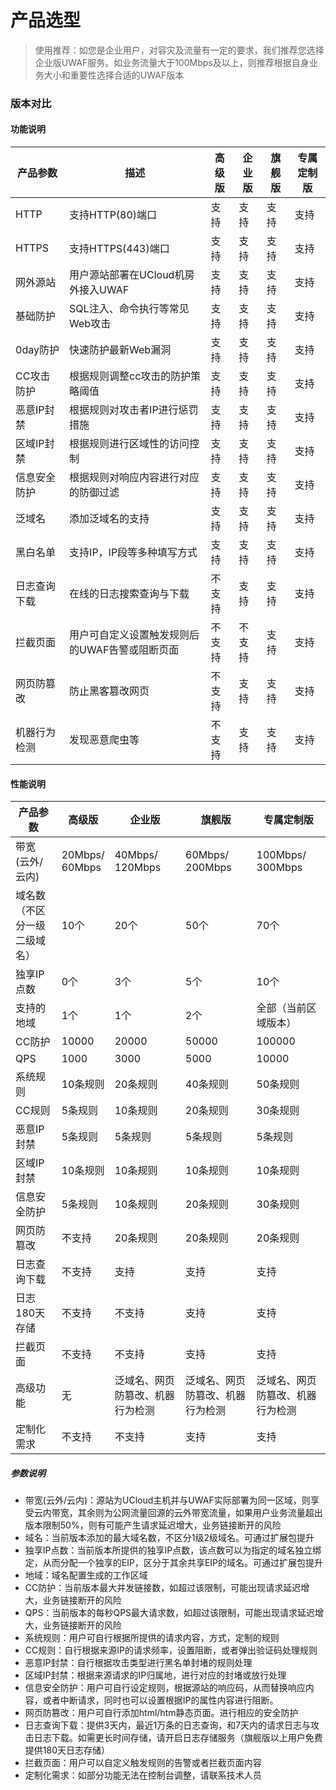 

# 产品选型

> 使用推荐：如您是企业用户，对容灾及流量有一定的要求，我们推荐您选择企业版UWAF服务。如业务流量大于100Mbps及以上，则推荐根据自身业务大小和重要性选择合适的UWAF版本

### 版本对比
#### 功能说明

| 产品参数 | 描述 | 高级版 | 企业版 | 旗舰版 | 专属定制版 |
| --- | --- | --- | --- | --- | --- |
| HTTP      | 支持HTTP(80)端口 | 支持 | 支持 | 支持 | 支持 |
| HTTPS     | 支持HTTPS(443)端口 | 支持 | 支持 | 支持 | 支持 |
| 网外源站 | 用户源站部署在UCloud机房外接入UWAF | 支持 | 支持 | 支持 | 支持 |
| 基础防护 | SQL注入、命令执行等常见Web攻击 | 支持 | 支持 | 支持 | 支持 |
| 0day防护 | 快速防护最新Web漏洞 | 支持 | 支持 | 支持 | 支持 |
| CC攻击防护 | 根据规则调整cc攻击的防护策略阈值 | 支持 | 支持 | 支持 | 支持 |
| 恶意IP封禁 | 根据规则对攻击者IP进行惩罚措施 | 支持 | 支持 | 支持 | 支持 |
| 区域IP封禁 | 根据规则进行区域性的访问控制 | 支持 | 支持 | 支持 | 支持 |
| 信息安全防护 | 根据规则对响应内容进行对应的防御过滤| 支持 | 支持 | 支持 | 支持 |
| 泛域名 | 添加泛域名的支持         | 支持 | 支持 | 支持 | 支持 |
| 黑白名单 | 支持IP，IP段等多种填写方式 | 支持 | 支持 | 支持 | 支持 |
| 日志查询下载 | 在线的日志搜索查询与下载 | 不支持 | 支持 | 支持 | 支持 |
| 拦截页面 | 用户可自定义设置触发规则后的UWAF告警或阻断页面 | 不支持 | 不支持 | 支持 | 支持 |
| 网页防篡改 | 防止黑客篡改网页 | 不支持 | 支持 | 支持 | 支持 |
| 机器行为检测 | 发现恶意爬虫等 | 不支持 | 支持 | 支持 | 支持 |


#### 性能说明

| 产品参数 | 高级版 | 企业版 | 旗舰版| 专属定制版 |
| --- | --- | --- | --- | --- |
| 带宽<br>(云外/云内) | 20Mbps/<br>60Mbps | 40Mbps/<br>120Mbps | 60Mbps/<br>200Mbps| 100Mbps/<br>300Mbps|
| 域名数（不区分一级二级域名） | 10个 | 20个 | 50个 | 70个 |
| 独享IP点数 | 0个 | 3个 | 5个 | 10个 |
| 支持的地域 | 1个| 1个| 2个| 全部（当前区域版本）|
| CC防护 | 10000 | 20000 | 50000  | 100000 |
| QPS | 1000 | 3000 | 5000 | 10000 |
| 系统规则 | 10条规则 | 20条规则 | 40条规则  | 50条规则 |
| CC规则 | 5条规则| 10条规则 | 20条规则 | 30条规则 |
| 恶意IP封禁 | 5条规则 | 5条规则 | 5条规则 | 5条规则  |
| 区域IP封禁 | 10条规则 | 10条规则  | 10条规则  | 10条规则 |
| 信息安全防护 | 5条规则 | 10条规则 | 20条规则 | 30条规则 |
| 网页防篡改 | 不支持 | 20条规则 | 20条规则 | 20条规则 |
| 日志查询下载 | 不支持 | 支持  | 支持  | 支持  |
| 日志180天存储 | 不支持 | 不支持 | 支持 | 支持 |
| 拦截页面 | 不支持 | 不支持 | 支持 | 支持 |
| 高级功能  | 无 | 泛域名、网页防篡改、机器行为检测 | 泛域名、网页防篡改、机器行为检测 | 泛域名、网页防篡改、机器行为检测 |
| 定制化需求 | 不支持 | 不支持 | 支持 | 支持 |

##### 参数说明

* 带宽(云外/云内)：源站为UCloud主机并与UWAF实际部署为同一区域，则享受云内带宽，其余则为公网流量回源的云外带宽流量，如果用户业务流量超出版本限制50%，则有可能产生请求延迟增大，业务链接断开的风险
* 域名：当前版本添加的最大域名数，不区分1级2级域名。可通过扩展包提升
* 独享IP点数：当前版本所提供的独享IP点数，该点数可以为指定的域名独立绑定，从而分配一个独享的EIP，区分于其余共享EIP的域名。可通过扩展包提升
* 地域：域名配置生成的工作区域
* CC防护：当前版本最大并发链接数，如超过该限制，可能出现请求延迟增大，业务链接断开的风险
* QPS：当前版本的每秒QPS最大请求数，如超过该限制，可能出现请求延迟增大，业务链接断开的风险
* 系统规则：用户可自行根据所提供的请求内容，方式，定制的规则
* CC规则：自行根据来源IP的请求频率，设置阻断，或者弹出验证码处理规则
* 恶意IP封禁：自行根据攻击类型进行黑名单封堵的规则处理
* 区域IP封禁：根据来源请求的IP归属地，进行对应的封堵或放行处理
* 信息安全防护：用户可自行设定规则，根据源站的响应码，从而替换响应内容，或者中断请求，同时也可以设置根据IP的属性内容进行阻断。
* 网页防篡改：用户可自行添加html/htm静态页面。进行相应的安全防护
* 日志查询下载：提供3天内，最近1万条的日志查询，和7天内的请求日志与攻击日志下载。如需更长时间存储，请开启日志存储服务（旗舰版以上用户免费提供180天日志存储）
* 拦截页面：用户可以自定义触发规则的告警或者拦截页面内容
* 定制化需求：如部分功能无法在控制台调整，请联系技术人员

